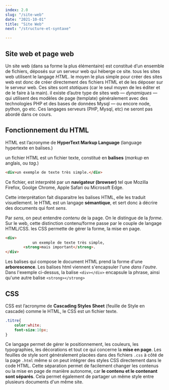 ```yaml
---
index: 2.0
slug: "/site-web"
date: "2021-10-01"
title: "Site Web"
next: "/structure-et-syntaxe"

---
```


## Site web et page web

Un site web (dans sa forme la plus élémentaire) est constitué d’un ensemble de fichiers, déposés sur un serveur web qui héberge ce site. tous les sites web utilisent le langage *HTML*. le moyen le plus simple pour créer des sites web est donc de créer directement des fichiers HTML et de les déposer sur le serveur web. Ces sites sont *statiques* (car le seul moyen de les éditer et de le faire à la main). il existe d’autre type de sites web — *dynamiques* — qui utilisent des modèles de page (template) généralement avec des technologies PHP et des bases de données Mysql — ou encore node, python, go etc. Ces langages serveurs (PHP, Mysql, etc) ne seront pas abordé dans ce cours.

## Fonctionnement du HTML

HTML est l’acronyme de **HyperText Markup Language** (language hypertexte en balises.)

un fichier HTML est un fichier texte, constitué en **balises** (*markup* en anglais, ou *tag*.)

```html
<div>un exemple de texte très simple.</div>
```

Ce fichier, est interprété par un **navigateur (browser)** tel que Mozilla Firefox, Goolge Chrome, Apple Safari ou Microsoft Edge.

Cette interprétation fait disparaitre les balises HTML, elle les traduit visuellement. le HTML est un langage **sémantique**, et sert donc à décrire des documents qui font *sens*.

Par *sens*, on peut entendre *contenu* de la page. On le distingue de la *forme*. Sur le web, cette distinction contenu/forme passe par le couple de langage HTML/CSS. les CSS permette de gérer la forme, la mise en page.

```html
<div>
			un exemple de texte très simple,
  		<strong>mais important</strong>.
</div>
```

Les balises qui compose le document HTML prend la forme d'une **arborescence**. Les balises html viennent s'encapsuler l'une *dans l'autre*. Dans l'exemple ci-dessus, la balise `<div></div>` encapsule la phrase, ainsi qu'une autre balise `<strong></strong>`

## CSS

CSS est l’acronyme de **Cascading Styles Sheet** (feuille de Style en cascade) comme le HTML, le CSS est un fichier texte.

```css
.titre{
	color:white;
	font-size:10px;
}
```

Ce langage permet de gérer le positionnement, les couleurs, les typographies, les décorations et tout ce qui concerne la **mise en page**. Les feuilles de style sont généralement placées dans des fichiers `.css` à côté de la page `.html` même si on peut intégrer des styles CSS directement dans le code HTML. Cette séparation permet de facilement changer les contenus ou la mise en page de manière autonome, car **le contenu et le contenant sont séparés**. Cela permet également de partager un même style entre plusieurs documents d'un même site. 